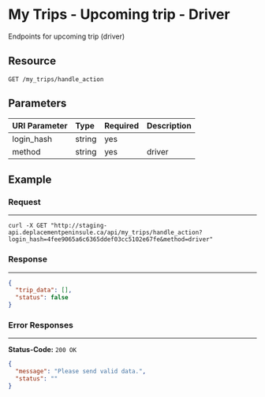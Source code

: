 # My Trips - Upcoming trip - Driver

Endpoints for upcoming trip (driver)

## Resource

```
GET /my_trips/handle_action
```

## Parameters


| URI Parameter | Type   | Required | Description |
|:--------------|:-------|:---------|:------------|
| login_hash    | string | yes      |             |
| method     | string |yes       |driver             |

## Example

### Request
***

```curl
curl -X GET "http://staging-api.deplacementpeninsule.ca/api/my_trips/handle_action?login_hash=4fee9065a6c6365ddef03cc5102e67fe&method=driver"
```

### Response
***

<!--With Login Hash and Method-->
```json
{
  "trip_data": [],
  "status": false
}
```


### Error Responses
***
**Status-Code:** ```200 OK```

<!--
- No Method entered
- With Method driver entered
-->

```json
{
  "message": "Please send valid data.",
  "status": ""
}
```
